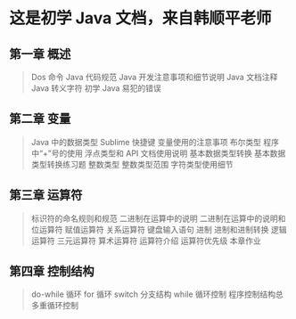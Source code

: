 # 这是初学 Java 文档，来自韩顺平老师

## 第一章 概述

> Dos 命令
> Java 代码规范
> Java 开发注意事项和细节说明
> Java 文档注释
> Java 转义字符
> 初学 Java 易犯的错误

## 第二章 变量

> Java 中的数据类型
> Sublime 快捷键
> 变量使用的注意事项
> 布尔类型
> 程序中“+”号的使用
> 浮点类型和 API 文档使用说明
> 基本数据类型转换
> 基本数据类型转换练习题
> 整数类型
> 整数类型范围
> 字符类型使用细节

## 第三章 运算符

> 标识符的命名规则和规范
> 二进制在运算中的说明
> 二进制在运算中的说明和位运算符
> 赋值运算符
> 关系运算符
> 键盘输入语句
> 进制
> 进制和进制转换
> 逻辑运算符
> 三元运算符
> 算术运算符
> 运算符介绍
> 运算符优先级
> 本章作业

## 第四章 控制结构

> do-while 循环
> for 循环
> switch 分支结构
> while 循环控制
> 程序控制结构总
> 多重循环控制
